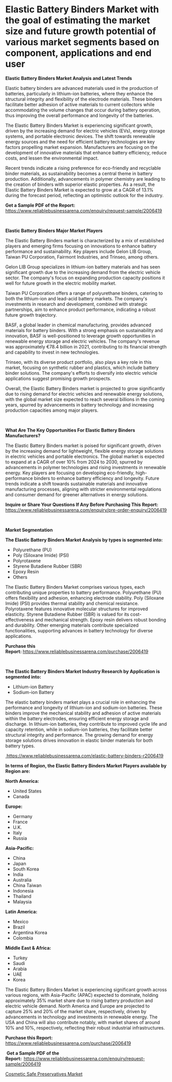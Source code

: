 <p><h1>Elastic Battery Binders Market with the goal of estimating the market size and future growth potential of various market segments based on component, applications and end user</h1></p><p><strong>Elastic Battery Binders Market Analysis and Latest Trends</strong></p>
<p><p>Elastic battery binders are advanced materials used in the production of batteries, particularly in lithium-ion batteries, where they enhance the structural integrity and flexibility of the electrode materials. These binders facilitate better adhesion of active materials to current collectors while accommodating the volume changes that occur during battery operation, thus improving the overall performance and longevity of the batteries.</p><p>The Elastic Battery Binders Market is experiencing significant growth, driven by the increasing demand for electric vehicles (EVs), energy storage systems, and portable electronic devices. The shift towards renewable energy sources and the need for efficient battery technologies are key factors propelling market expansion. Manufacturers are focusing on the development of innovative materials that enhance battery efficiency, reduce costs, and lessen the environmental impact. </p><p>Recent trends indicate a rising preference for eco-friendly and recyclable binder materials, as sustainability becomes a central theme in battery production. Additionally, advancements in polymer chemistry are leading to the creation of binders with superior elastic properties. As a result, the Elastic Battery Binders Market is expected to grow at a CAGR of 13.1% during the forecast period, reflecting an optimistic outlook for the industry.</p></p>
<p><strong>Get a Sample PDF of the Report:&nbsp;</strong> <a href="https://www.reliablebusinessarena.com/enquiry/request-sample/2006419?utm_campaign=1912&utm_medium=2&utm_source=Github&utm_content=ia&utm_term=05022025&utm_id=elastic-battery-binders">https://www.reliablebusinessarena.com/enquiry/request-sample/2006419</a></p>
<p>&nbsp;</p>
<p><strong>Elastic Battery Binders Major Market Players</strong></p>
<p><p>The Elastic Battery Binders market is characterized by a mix of established players and emerging firms focusing on innovations to enhance battery performance and sustainability. Key players include Gelon LIB Group, Taiwan PU Corporation, Fairmont Industries, and Trinseo, among others. </p><p>Gelon LIB Group specializes in lithium-ion battery materials and has seen significant growth due to the increasing demand from the electric vehicle sector. The company's focus on expanding production capacity positions it well for future growth in the electric mobility market.</p><p>Taiwan PU Corporation offers a range of polyurethane binders, catering to both the lithium-ion and lead-acid battery markets. The company's investments in research and development, combined with strategic partnerships, aim to enhance product performance, indicating a robust future growth trajectory.</p><p>BASF, a global leader in chemical manufacturing, provides advanced materials for battery binders. With a strong emphasis on sustainability and innovation, BASF is well-positioned to leverage growth opportunities in renewable energy storage and electric vehicles. The company's revenue was approximately €78.4 billion in 2021, contributing to its financial strength and capability to invest in new technologies.</p><p>Trinseo, with its diverse product portfolio, also plays a key role in this market, focusing on synthetic rubber and plastics, which include battery binder solutions. The company's efforts to diversify into electric vehicle applications suggest promising growth prospects.</p><p>Overall, the Elastic Battery Binders market is projected to grow significantly due to rising demand for electric vehicles and renewable energy solutions, with the global market size expected to reach several billions in the coming years, spurred by advancements in battery technology and increasing production capacities among major players.</p></p>
<p>&nbsp;</p>
<p><strong>What Are The Key Opportunities For Elastic Battery Binders Manufacturers?</strong></p>
<p><p>The Elastic Battery Binders market is poised for significant growth, driven by the increasing demand for lightweight, flexible energy storage solutions in electric vehicles and portable electronics. The global market is expected to expand at a CAGR of over 10% from 2024 to 2030, spurred by advancements in polymer technologies and rising investments in renewable energy. Key players are focusing on developing eco-friendly, high-performance binders to enhance battery efficiency and longevity. Future trends indicate a shift towards sustainable materials and innovative manufacturing processes, aligning with stricter environmental regulations and consumer demand for greener alternatives in energy solutions.</p></p>
<p><strong>Inquire or Share Your Questions If Any Before Purchasing This Report:</strong> <a href="https://www.reliablebusinessarena.com/enquiry/pre-order-enquiry/2006419?utm_campaign=1912&utm_medium=2&utm_source=Github&utm_content=ia&utm_term=05022025&utm_id=elastic-battery-binders">https://www.reliablebusinessarena.com/enquiry/pre-order-enquiry/2006419</a></p>
<p>&nbsp;</p>
<p><strong>Market Segmentation</strong></p>
<p><strong>The Elastic Battery Binders Market Analysis by types is segmented into:</strong></p>
<p><ul><li>Polyurethane (PU)</li><li>Poly (Siloxane Imide) (PSI)</li><li>Polyrotaxene</li><li>Styrene Butadiene Rubber (SBR)</li><li>Epoxy Resin</li><li>Others</li></ul></p>
<p><p>The Elastic Battery Binders Market comprises various types, each contributing unique properties to battery performance. Polyurethane (PU) offers flexibility and adhesion, enhancing electrode stability. Poly (Siloxane Imide) (PSI) provides thermal stability and chemical resistance. Polyrotaxene features innovative molecular structures for improved elasticity. Styrene Butadiene Rubber (SBR) is valued for its cost-effectiveness and mechanical strength. Epoxy resin delivers robust bonding and durability. Other emerging materials contribute specialized functionalities, supporting advances in battery technology for diverse applications.</p></p>
<p><strong>Purchase this Report:&nbsp;</strong><a href="https://www.reliablebusinessarena.com/purchase/2006419?utm_campaign=1912&utm_medium=2&utm_source=Github&utm_content=ia&utm_term=05022025&utm_id=elastic-battery-binders">https://www.reliablebusinessarena.com/purchase/2006419</a></p>
<p>&nbsp;</p>
<p><strong>The Elastic Battery Binders Market Industry Research by Application is segmented into:</strong></p>
<p><ul><li>Lithium-ion Battery</li><li>Sodium-ion Battery</li></ul></p>
<p><p>The elastic battery binders market plays a crucial role in enhancing the performance and longevity of lithium-ion and sodium-ion batteries. These binders improve the mechanical stability and adhesion of active materials within the battery electrodes, ensuring efficient energy storage and discharge. In lithium-ion batteries, they contribute to improved cycle life and capacity retention, while in sodium-ion batteries, they facilitate better structural integrity and performance. The growing demand for energy storage solutions drives innovation in elastic binder materials for both battery types.</p></p>
<p><a href="https://www.reliablebusinessarena.com/elastic-battery-binders-r2006419?utm_campaign=1912&utm_medium=2&utm_source=Github&utm_content=ia&utm_term=05022025&utm_id=elastic-battery-binders">&nbsp;https://www.reliablebusinessarena.com/elastic-battery-binders-r2006419</a></p>
<p><strong>In terms of Region, the Elastic Battery Binders Market Players available by Region are:</strong></p>
<p>
    <p> <strong> North America: </strong>
        <ul>
            <li>United States</li>
            <li>Canada</li>
        </ul>
        </p> 
    <p> <strong> Europe: </strong>
        <ul>
            <li>Germany</li>
            <li>France</li>
            <li>U.K.</li>
            <li>Italy</li>
            <li>Russia</li>
        </ul>
        </p> 
    <p> <strong> Asia-Pacific: </strong>
        <ul>
            <li>China</li>
            <li>Japan</li>
            <li>South Korea</li>
            <li>India</li>
            <li>Australia</li>
            <li>China Taiwan</li>
            <li>Indonesia</li>
            <li>Thailand</li>
            <li>Malaysia</li>
        </ul>
        </p> 
    <p> <strong> Latin America: </strong>
        <ul>
            <li>Mexico</li>
            <li>Brazil</li>
            <li>Argentina Korea</li>
            <li>Colombia</li>
        </ul>
        </p> 
    <p> <strong> Middle East & Africa: </strong>
        <ul>
            <li>Turkey</li>
            <li>Saudi</li>
            <li>Arabia</li>
            <li>UAE</li>
            <li>Korea</li>
        </ul>
    </p>
    </p>
<p><p>The Elastic Battery Binders Market is experiencing significant growth across various regions, with Asia-Pacific (APAC) expected to dominate, holding approximately 35% market share due to rising battery production and electric vehicle demand. North America and Europe are projected to capture 25% and 20% of the market share, respectively, driven by advancements in technology and investments in renewable energy. The USA and China will also contribute notably, with market shares of around 10% and 10%, respectively, reflecting their robust industrial infrastructures.</p></p>
<p><strong>Purchase this Report: </strong><a href="https://www.reliablebusinessarena.com/purchase/2006419?utm_campaign=1912&utm_medium=2&utm_source=Github&utm_content=ia&utm_term=05022025&utm_id=elastic-battery-binders">https://www.reliablebusinessarena.com/purchase/2006419</a></p>
<p>&nbsp;<strong>Get a Sample PDF of the Report:&nbsp;&nbsp;</strong><a href="https://www.reliablebusinessarena.com/enquiry/request-sample/2006419?utm_campaign=1912&utm_medium=2&utm_source=Github&utm_content=ia&utm_term=05022025&utm_id=elastic-battery-binders">https://www.reliablebusinessarena.com/enquiry/request-sample/2006419</a></p>
<p><strong></strong></p>
<p><p><a href="https://github.com/globismark/Market-Research-Report-List-6/blob/main/cosmetic-safe-preservatives-market.md?utm_campaign=1912&utm_medium=2&utm_source=Github&utm_content=ia&utm_term=05022025&utm_id=elastic-battery-binders">Cosmetic Safe Preservatives Market</a></p></p>